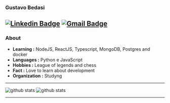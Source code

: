 ### Gustavo Bedasi 
  [![Linkedin Badge](https://img.shields.io/badge/-Gustavo_Bedasi-blue?style=flat-square&logo=Linkedin&logoColor=white&link=https://https://www.linkedin.com/in/gustavobedasi//)](https://www.linkedin.com/in/gustavobedasi/) [![Gmail Badge](https://img.shields.io/badge/-ggustavobedasi@gmail.com-c14438?style=flat-square&logo=Gmail&logoColor=white&link=mailto:ggustavobedasi@gmail.com)](mailto:ggustavobedasi@gmail.com)
---------------------------------------------------------------------------------------------------------------------------------------------------------------------------------
### About

-  **Learning :** NodeJS, ReactJS, Typescript, MongoDB, Postgres and docker
-  **Languages :** Python e JavaScript
-  **Hobbies :** League of legends and chess
-  **Fact :** Love to learn about development 
-  **Organization :** Studyng

---------------------------------------------------------------------------------------------------------------------------------------------------------------------------------

![github stats](https://github-readme-stats.vercel.app/api?username=GusBedasi&show_icons=true)
![github stats](https://github-readme-stats.vercel.app/api/top-langs/?username=GusBedasi&layout=compact)

---------------------------------------------------------------------------------------------------------------------------------------------------------------------------------
